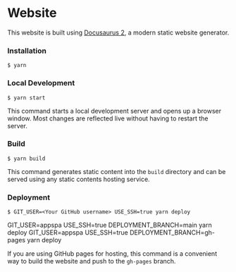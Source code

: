 # Website

This website is built using [Docusaurus 2](https://docusaurus.io/), a modern static website generator.

### Installation

```
$ yarn
```

### Local Development

```
$ yarn start
```

This command starts a local development server and opens up a browser window. Most changes are reflected live without having to restart the server.

### Build

```
$ yarn build
```

This command generates static content into the `build` directory and can be served using any static contents hosting service.

### Deployment

```
$ GIT_USER=<Your GitHub username> USE_SSH=true yarn deploy
```

GIT_USER=appspa USE_SSH=true DEPLOYMENT_BRANCH=main yarn deploy
GIT_USER=appspa USE_SSH=true DEPLOYMENT_BRANCH=gh-pages yarn deploy

If you are using GitHub pages for hosting, this command is a convenient way to build the website and push to the `gh-pages` branch.
